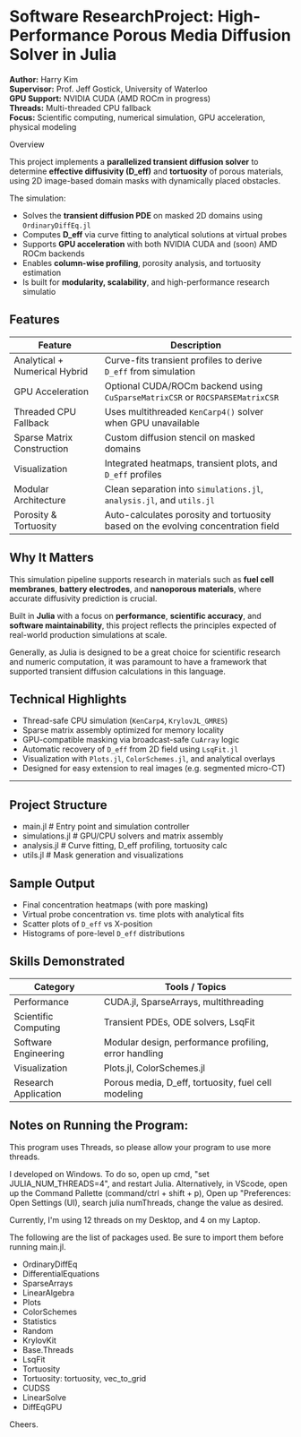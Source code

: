 
# Software ResearchProject: High-Performance Porous Media Diffusion Solver in Julia

**Author:** Harry Kim  
**Supervisor:** Prof. Jeff Gostick, University of Waterloo  
**GPU Support:** NVIDIA CUDA  (AMD ROCm in progress)   
**Threads:** Multi-threaded CPU fallback  
**Focus:** Scientific computing, numerical simulation, GPU acceleration, physical modeling



 Overview

This project implements a **parallelized transient diffusion solver** to determine **effective diffusivity (D_eff)** and **tortuosity** of porous materials, using 2D image-based domain masks with dynamically placed obstacles.

The simulation:

- Solves the **transient diffusion PDE** on masked 2D domains using `OrdinaryDiffEq.jl`
- Computes **D_eff** via curve fitting to analytical solutions at virtual probes
- Supports **GPU acceleration** with both NVIDIA CUDA and (soon) AMD ROCm backends
- Enables **column-wise profiling**, porosity analysis, and tortuosity estimation
- Is built for **modularity, scalability**, and high-performance research simulatio




## Features

| Feature               | Description                                                                 |
|----------------------|-----------------------------------------------------------------------------|
| Analytical + Numerical Hybrid | Curve-fits transient profiles to derive `D_eff` from simulation             |
| GPU Acceleration   | Optional CUDA/ROCm backend using `CuSparseMatrixCSR` or `ROCSPARSEMatrixCSR` |
| Threaded CPU Fallback | Uses multithreaded `KenCarp4()` solver when GPU unavailable                  |
| Sparse Matrix Construction | Custom diffusion stencil on masked domains                                 |
| Visualization      | Integrated heatmaps, transient plots, and `D_eff` profiles                    |
| Modular Architecture | Clean separation into `simulations.jl`, `analysis.jl`, and `utils.jl`            |
| Porosity & Tortuosity | Auto-calculates porosity and tortuosity based on the evolving concentration field |



## Why It Matters

This simulation pipeline supports research in materials such as **fuel cell membranes**, **battery electrodes**, and **nanoporous materials**, where accurate diffusivity prediction is crucial.

Built in **Julia** with a focus on **performance**, **scientific accuracy**, and **software maintainability**, this project reflects the principles expected of real-world production simulations at scale.

Generally, as Julia is designed to be a great choice for scientific research and numeric computation, it was paramount to have a framework that supported transient diffusion calculations in this language. 



## Technical Highlights

- Thread-safe CPU simulation (`KenCarp4`, `KrylovJL_GMRES`)
- Sparse matrix assembly optimized for memory locality
- GPU-compatible masking via broadcast-safe `CuArray` logic
- Automatic recovery of `D_eff` from 2D field using `LsqFit.jl`
- Visualization with `Plots.jl`, `ColorSchemes.jl`, and analytical overlays
- Designed for easy extension to real images (e.g. segmented micro-CT)

---

## Project Structure

- main.jl # Entry point and simulation controller
- simulations.jl # GPU/CPU solvers and matrix assembly
- analysis.jl # Curve fitting, D_eff profiling, tortuosity calc
- utils.jl # Mask generation and visualizations


## Sample Output

- Final concentration heatmaps (with pore masking)
- Virtual probe concentration vs. time plots with analytical fits
- Scatter plots of `D_eff` vs X-position
- Histograms of pore-level `D_eff` distributions

## Skills Demonstrated

| Category            | Tools / Topics |
|---------------------|----------------|
| Performance         | CUDA.jl, SparseArrays, multithreading |
| Scientific Computing| Transient PDEs, ODE solvers, LsqFit |
| Software Engineering| Modular design, performance profiling, error handling |
| Visualization       | Plots.jl, ColorSchemes.jl |
| Research Application| Porous media, D_eff, tortuosity, fuel cell modeling |



## Notes on Running the Program: 

This program uses Threads, so please allow your program to use more threads.

I developed on Windows. To do so, open up cmd, "set JULIA_NUM_THREADS=4", and restart Julia. 
Alternatively, in VScode, open up the Command Pallette (command/ctrl + shift + p),
Open up "Preferences: Open Settings (UI), search julia numThreads, change the value as desired. 

Currently, I'm using 12 threads on my Desktop, and 4 on my Laptop. 

The following are the list of packages used. Be sure to import them before running main.jl.

- OrdinaryDiffEq
- DifferentialEquations
- SparseArrays
- LinearAlgebra
- Plots
- ColorSchemes
- Statistics
- Random
- KrylovKit
- Base.Threads
- LsqFit
- Tortuosity
- Tortuosity: tortuosity, vec_to_grid
- CUDSS
- LinearSolve
- DiffEqGPU

Cheers. 
